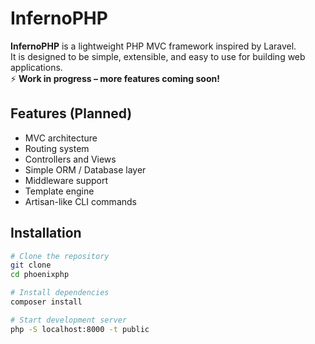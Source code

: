 # InfernoPHP

**InfernoPHP** is a lightweight PHP MVC framework inspired by Laravel.  
It is designed to be simple, extensible, and easy to use for building web applications.  
⚡ **Work in progress – more features coming soon!**

## Features (Planned)
- MVC architecture
- Routing system
- Controllers and Views
- Simple ORM / Database layer
- Middleware support
- Template engine
- Artisan-like CLI commands

## Installation
```bash
# Clone the repository
git clone 
cd phoenixphp

# Install dependencies
composer install

# Start development server
php -S localhost:8000 -t public

